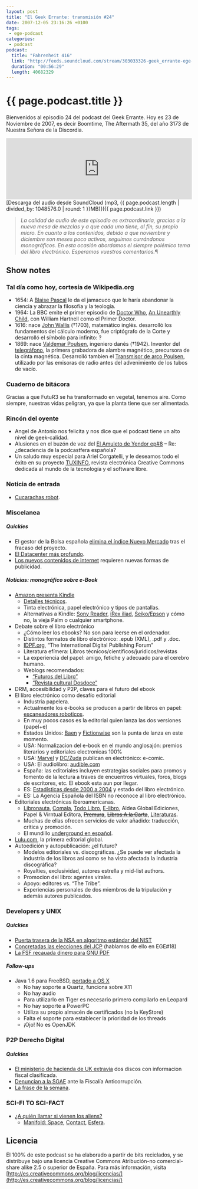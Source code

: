 ```yaml
---
layout: post
title: "El Geek Errante: transmisión #24"
date: 2007-12-05 23:16:26 +0100
tags:
 - ege-podcast
categories:
 - podcast
podcast:
  title: "Fahrenheit 416"
  link: "http://feeds.soundcloud.com/stream/303033326-geek_errante-ege-podcast-ep24.mp3"
  duration: "00:56:29"
  length: 40682329
---
```


# {{ page.podcast.title }}
Bienvenidos al episodio 24 del podcast del Geek Errante. Hoy es 23 de Noviembre de 2007, es decir Boomtime, The Aftermath 35, del año 3173 de Nuestra Señora de la Discordia.

<iframe width="100%" height="166" scrolling="no" frameborder="no" src="https://w.soundcloud.com/player/?url=https%3A//api.soundcloud.com/tracks/303033326&amp;color=ff5500&amp;auto_play=false&amp;hide_related=false&amp;show_comments=true&amp;show_user=true&amp;show_reposts=false"></iframe>
[Descarga del audio desde SoundCloud (mp3, {{ page.podcast.length | divided_by: 1048576.0 | round: 1 }}MB)]({{ page.podcast.link }})

> *La calidad de audio de este episodio es extraordinaria, gracias a la nueva mesa de mezclas y a que cada uno tiene, al fin, su propio micro. En cuanto a los contenidos, debido a que noviembre y diciembre son meses poco activos, seguimos currándonos monográficos. En esta ocasión abordamos el siempre polémico tema del libro electrónico. Esperamos vuestros comentarios.*¶

## Show notes

### Tal día como hoy, cortesía de Wikipedia.org
- 1654: A [Blaise Pascal](https://es.wikipedia.org/wiki/Blaise_Pascal) le da el jamacuco que le haría abandonar la ciencia y abrazar la filosofía y la teología.
- 1964: La BBC emite el primer episodio de [Doctor Who](https://es.wikipedia.org/wiki/Doctor_Who), [An Unearthly Child](https://en.wikipedia.org/wiki/An_Unearthly_Child), con William Hartnell como el Primer Doctor.
- 1616: nace [John Wallis](https://es.wikipedia.org/wiki/John_Wallis) (†1703), matemático inglés. desarrolló los fundamentos del cálculo moderno, fue criptógrafo de la Corte y desarrolló el símbolo para infinito: ?
- 1869: nace [Valdemar Poulsen](https://es.wikipedia.org/wiki/Valdemar_Poulsen), ingeniero danés (†1942). Inventor del [telegráfono](http://www.recording-history.org/HTML/wire2.php), la primera grabadora de alambre magnético, precursora de la cinta magnética. Desarrolló tambien el [Transmisor de arco Poulsen](https://en.wikipedia.org/wiki/Arc_converter), utilizado por las emisoras de radio antes del advenimiento de los tubos de vacío.

### Cuaderno de bitácora
Gracias a que FutuR3 se ha transformado en vegetal, tenemos aire. Como siempre, nuestras vidas peligran, ya que la planta tiene que ser alimentada.

### Rincón del oyente
- Angel de Antonio nos felicita y nos dice que el podcast tiene un alto nivel de geek-calidad.
- Alusiones en el buzón de voz del [El Amuleto de Yendor ep#8](http://web.archive.org/web/20150411142008/http://yendor.es/2007/11/1x08-vuelta-los-orgenes.html) – Re: ¿decadencia de la podcastfera española?
- Un saludo muy especial para Ariel Corgatelli, y le deseamos todo el éxito en su proyecto [TUXINFO](http://www.infosertec.com.ar/category/tuxinfo/), revista electrónica Creative Commons dedicada al mundo de la tecnología y el software libre.

### Noticia de entrada
- [Cucarachas robot](https://www.engadget.com/2007/11/16/robotic-cockroaches-influence-exploit-living-clans/).

### Miscelanea

##### Quickies
- El gestor de la Bolsa española [elimina el índice Nuevo Mercado](http://economia.elpais.com/economia/2007/11/15/actualidad/1195115577_850215.html) tras el fracaso del proyecto.
- [El Datacenter más profundo](http://web.archive.org/web/20080905124417/http://blogs.sun.com/jimgris/entry/a_blackbox_in_a_japanese).
- [Los nuevos contenidos de internet](https://techcrunch.com/2007/11/22/the-secret-strategies-behind-many-viral-videos/) requieren nuevas formas de publicidad.

##### Noticias: monográfico sobre e-Book
- [Amazon presenta Kindle](http://www.pcworld.com/article/139777/article.html)
    - [Detalles técnicos](https://www.engadget.com/2007/11/19/many-details-about-the-kindle/).
    - Tinta electrónica, papel electrónico y tipos de pantallas.
    - Alternativas a Kindle: [Sony Reader](https://en.wikipedia.org/wiki/Sony_Reader), [iRex iliad](https://en.wikipedia.org/wiki/ILiad), [Seiko/Epson](http://gizmodo.com/323502/seiko-high-res-super-thin-ebook-reader) y cómo no, la vieja Palm o cualquier smartphone.
- Debate sobre el libro electrónico
    - ¿Cómo leer los ebooks? No son para leerse en el ordenador.
    - Distintos formatos de libro electrónico: .epub (XML), .pdf y .doc.
    - [IDPF.org](http://idpf.org/), “The International Digital Publishing Forum”
    - Literatura efímera: Libros técnicos/cientificos/juridicos/revistas
    - La experiencia del papel: amigo, fetiche y adecuado para el cerebro humano.
    - Weblogs recomendados:
        - [“Futuros del Libro”](http://www.madrimasd.org/blogs/futurosdellibro/)
        - [“Revista cultural Dosdoce”](http://www.dosdoce.com/)
- DRM, accesibilidad y P2P, claves para el futuro del ebook
- El libro electrónico como desafío editorial
    - Industria papelera.
    - Actualmente los e-books se producen a partir de libros en papel: [escaneadores roboticos](http://newlaunches.com/archives/booksnap_book_scanner_from_atiz_scans_500_pagesperhour.php).
    - En muy pocos casos es la editorial quien lanza las dos versiones (papel+e)
    - Estados Unidos: [Baen](http://www.baen.com/) y [Fictionwise](http://www.fictionwise.com/) son la punta de lanza en este momento.
    - USA: Normalizacion del e-book en el mundo anglosajón: premios literarios y editoriales electronicas 100%
    - USA: [Marvel](http://www.reuters.com/article/marvel-idUSN1360932220071113) y [DC/Zuda](http://www.dccomics.com/tags/ebook) publican en electrónico: e-comic.
    - USA: El audiolibro: [audible.com](http://www.audible.com/?)
    - España: las editoriales incluyen estrategias sociales para promos y fomento de la lectura a traves de encuentros virtuales, foros, blogs de escritores, etc. El ebook esta aun por llegar.
    - ES: [Estadísticas desde 2000 a 2004](http://jamillan.com/spaso.htm) y estado del libro electrónico.
    - ES: La Agencia Española del ISBN no reconoce al libro electrónico.
- Editoriales electrónicas iberoamericanas.
    - [Libronauta](http://web.archive.org/web/20090302004945/http://bibliotecas.libronauta.com/), [Comala](http://www.librosenred.com/), [Todo Libro](http://www.editoriales.8k.com/), [E-libro](http://www.e-libro.com/), Aldea Global Ediciones, Papel & Virntual Editora, ~~[Premura]()~~, ~~[Libros A la Carta]()~~, [Literaturas](http://www.literaturas.info/Revista/).
    - Muchas de ellas ofrecen servicios de valor añadido: traducción, crítica y promoción.
    - El mundillo [underground en español](http://sedice.com/portada/index.php?q=node/177).
- [Lulu.com](https://www.lulu.com/), la primera editorial global.
- Autoedición y autopublicación: ¿el futuro?
    - Modelos editoriales vs. discográficas. ¿Se puede ver afectada la industria de los libros así como se ha visto afectada la industria discográfica?
    - Royalties, exclusividad, autores estrella y mid-list authors.
    - Promocion del libro: agentes virales.
    - Apoyo: editores vs. “The Tribe”.
    - Experiencias personales de dos miembros de la tripulación y además autores publicados.

### Developers y UNIX

##### Quickies
- [Puerta trasera de la NSA en algoritmo estándar del NIST](http://arstechnica.com/security/2007/11/security-experts-nist-encryption-standard-may-have-nsa-backdoor/)
- [Concretadas las elecciones del JCP](http://web.archive.org/web/20071214205826/http://www.jcpelection2007.org/jcp/overview) (hablamos de ello en EGE#18)
- [La FSF recauada dinero para GNU PDF](http://softlibre.barrapunto.com/article.pl?sid=07/11/21/0042251&from=rss)

##### Follow-ups
- Java 1.6 para FreeBSD, [portado a OS X](http://blog.headius.com/2007/11/java-6-port-for-os-x-tiger-and-leopard.html)
    - No hay soporte a Quartz, funciona sobre X11
    - No hay audio
    - Para utilizarlo en Tiger es necesario primero compilarlo en Leopard
    - No hay soporte a PowerPC
    - Utiliza su propio almacén de certificados (no la KeyStore)
    - Falta el soporte para establecer la prioridad de los threads
    - ¡Ojo! No es OpenJDK

### P2P Derecho Digital

##### Quickies
- [El ministerio de hacienda de UK extravía](http://elpais.com/diario/2007/11/21/internacional/1195599609_850215.html) dos discos con informacion fiscal clasificada.
- [Denuncian a la SGAE](http://www.internautas.org/html/4592.html) ante la Fiscalía Anticorrupción.
- [La frase de la semana](https://bandaancha.eu/articulos/no-pasa-nada-podeis-bajar-querais-emule-5161).

### SCI-FI TO SCI-FACT
- [¿A quién llamar si vienen los aliens?](http://pinktentacle.com/2007/11/who-to-notify-when-aliens-call/)
    - [Manifold: Space](https://en.wikipedia.org/wiki/Manifold:_Space), [Contact](http://www.imdb.com/title/tt0118884/), [Esfera](http://www.imdb.com/title/tt0120184/).

## Licencia
El 100% de este podcast se ha elaborado a partir de bits reciclados, y se distribuye bajo una licencia Creative Commons Atribución-no comercial-share alike 2.5 o superior de España. Para más información, visita [http://es.creativecommons.org/blog/licencias/](http://es.creativecommons.org/blog/licencias/)

